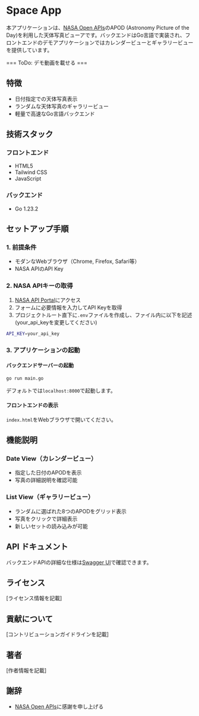 # Space App
本アプリケーションは、[NASA Open APIs](https://api.nasa.gov/)のAPOD (Astronomy Picture of the Day)を利用した天体写真ビューアです。バックエンドはGo言語で実装され、フロントエンドのデモアプリケーションではカレンダービューとギャラリービューを提供しています。

=== ToDo: デモ動画を載せる ===

## 特徴
- 日付指定での天体写真表示
- ランダムな天体写真のギャラリービュー
- 軽量で高速なGo言語バックエンド

## 技術スタック
### フロントエンド
- HTML5
- Tailwind CSS
- JavaScript

### バックエンド
- Go 1.23.2

## セットアップ手順

### 1. 前提条件
- モダンなWebブラウザ（Chrome, Firefox, Safari等）
- NASA APIのAPI Key

### 2. NASA APIキーの取得
1. [NASA API Portal](https://api.nasa.gov/)にアクセス
2. フォームに必要情報を入力してAPI Keyを取得
3. プロジェクトルート直下に`.env`ファイルを作成し、ファイル内に以下を記述(your_api_keyを変更してください)
```bash
API_KEY=your_api_key
```

### 3. アプリケーションの起動
#### バックエンドサーバーの起動
```bash
go run main.go
```
デフォルトでは`localhost:8000`で起動します。

#### フロントエンドの表示
`index.html`をWebブラウザで開いてください。

## 機能説明

### Date View（カレンダービュー）
- 指定した日付のAPODを表示
- 写真の詳細説明を確認可能

### List View（ギャラリービュー）
- ランダムに選ばれた8つのAPODをグリッド表示
- 写真をクリックで詳細表示
- 新しいセットの読み込みが可能

## API ドキュメント
バックエンドAPIの詳細な仕様は[Swagger UI](https://recursion-teamdev-go-lang-teamc.github.io/space-app/swagger/)で確認できます。

## ライセンス
[ライセンス情報を記載]

## 貢献について
[コントリビューションガイドラインを記載]

## 著者
[作者情報を記載]

## 謝辞
- [NASA Open APIs](https://api.nasa.gov/)に感謝を申し上げる
